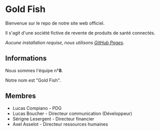 # Gold Fish
Bienvenue sur le repo de notre site web officiel.

Il s'agit d'une société fictive de revente de produits de santé connectés.

_Aucune installation requise, nous utilisons [GitHub Pages](https://lucasboucher.github.io/GoldFish/)._

## Informations
Nous sommes l'équipe n°**8**.

Notre nom est "Gold Fish".

## Membres
- Lucas Compiano - PDG
- Lucas Boucher - Directeur communication (Développeur)
- Sérigne Lesergent - Directeur financier
- Axel Asselot - Directeur ressources humaines
